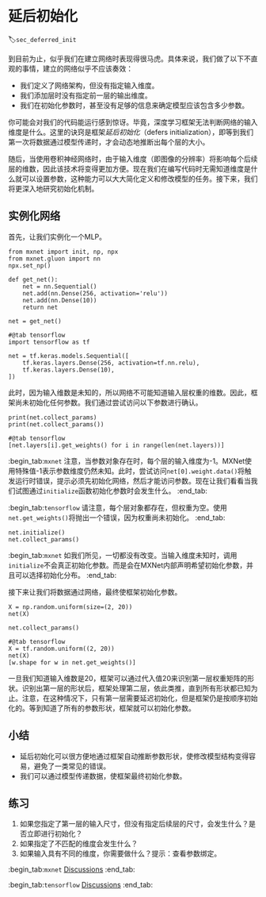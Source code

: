 # 延后初始化
:label:`sec_deferred_init`

到目前为止，似乎我们在建立网络时表现得很马虎。具体来说，我们做了以下不直观的事情，建立的网络似乎不应该奏效：

* 我们定义了网络架构，但没有指定输入维度。
* 我们添加层时没有指定前一层的输出维度。
* 我们在初始化参数时，甚至没有足够的信息来确定模型应该包含多少参数。

你可能会对我们的代码能运行感到惊讶。毕竟，深度学习框架无法判断网络的输入维度是什么。这里的诀窍是框架*延后初始化*（defers initialization），即等到我们第一次将数据通过模型传递时，才会动态地推断出每个层的大小。

随后，当使用卷积神经网络时，由于输入维度（即图像的分辨率）将影响每个后续层的维数，因此该技术将变得更加方便。现在我们在编写代码时无需知道维度是什么就可以设置参数，这种能力可以大大简化定义和修改模型的任务。接下来，我们将更深入地研究初始化机制。

## 实例化网络

首先，让我们实例化一个MLP。

```{.python .input}
from mxnet import init, np, npx
from mxnet.gluon import nn
npx.set_np()

def get_net():
    net = nn.Sequential()
    net.add(nn.Dense(256, activation='relu'))
    net.add(nn.Dense(10))
    return net

net = get_net()
```

```{.python .input}
#@tab tensorflow
import tensorflow as tf

net = tf.keras.models.Sequential([
    tf.keras.layers.Dense(256, activation=tf.nn.relu),
    tf.keras.layers.Dense(10),
])
```

此时，因为输入维数是未知的，所以网络不可能知道输入层权重的维数。因此，框架尚未初始化任何参数。我们通过尝试访问以下参数进行确认。

```{.python .input}
print(net.collect_params)
print(net.collect_params())
```

```{.python .input}
#@tab tensorflow
[net.layers[i].get_weights() for i in range(len(net.layers))]
```

:begin_tab:`mxnet`
注意，当参数对象存在时，每个层的输入维度为-1。MXNet使用特殊值-1表示参数维度仍然未知。此时，尝试访问`net[0].weight.data()`将触发运行时错误，提示必须先初始化网络，然后才能访问参数。现在让我们看看当我们试图通过`initialize`函数初始化参数时会发生什么。
:end_tab:

:begin_tab:`tensorflow`
请注意，每个层对象都存在，但权重为空。使用`net.get_weights()`将抛出一个错误，因为权重尚未初始化。
:end_tab:

```{.python .input}
net.initialize()
net.collect_params()
```

:begin_tab:`mxnet`
如我们所见，一切都没有改变。当输入维度未知时，调用`initialize`不会真正初始化参数。而是会在MXNet内部声明希望初始化参数，并且可以选择初始化分布。
:end_tab:

接下来让我们将数据通过网络，最终使框架初始化参数。

```{.python .input}
X = np.random.uniform(size=(2, 20))
net(X)

net.collect_params()
```

```{.python .input}
#@tab tensorflow
X = tf.random.uniform((2, 20))
net(X)
[w.shape for w in net.get_weights()]
```

一旦我们知道输入维数是20，框架可以通过代入值20来识别第一层权重矩阵的形状。识别出第一层的形状后，框架处理第二层，依此类推，直到所有形状都已知为止。注意，在这种情况下，只有第一层需要延迟初始化，但是框架仍是按顺序初始化的。等到知道了所有的参数形状，框架就可以初始化参数。

## 小结

* 延后初始化可以很方便地通过框架自动推断参数形状，使修改模型结构变得容易，避免了一类常见的错误。
* 我们可以通过模型传递数据，使框架最终初始化参数。

## 练习

1. 如果您指定了第一层的输入尺寸，但没有指定后续层的尺寸，会发生什么？是否立即进行初始化？
1. 如果指定了不匹配的维度会发生什么？
1. 如果输入具有不同的维度，你需要做什么？提示：查看参数绑定。

:begin_tab:`mxnet`
[Discussions](https://discuss.d2l.ai/t/280)
:end_tab:

:begin_tab:`tensorflow`
[Discussions](https://discuss.d2l.ai/t/281)
:end_tab:
